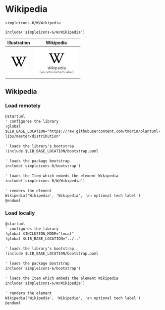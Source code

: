 # Wikipedia


```text
simpleicons-6/W/Wikipedia
```

```text
include('simpleicons-6/W/Wikipedia')
```



| Illustration | Wikipedia |
| :---: | :---: |
| ![illustration for Illustration](../../simpleicons-6/W/Wikipedia.png) | ![illustration for Wikipedia](../../simpleicons-6/W/Wikipedia.Local.png) |




## Wikipedia

### Load remotely
```plantuml
@startuml
' configures the library
!global $LIB_BASE_LOCATION="https://raw.githubusercontent.com/tmorin/plantuml-libs/master/distribution"

' loads the library's bootstrap
!include $LIB_BASE_LOCATION/bootstrap.puml

' loads the package bootstrap
include('simpleicons-6/bootstrap')

' loads the Item which embeds the element Wikipedia
include('simpleicons-6/W/Wikipedia')

' renders the element
Wikipedia('Wikipedia', 'Wikipedia', 'an optional tech label')
@enduml
```

### Load locally
```plantuml
@startuml
' configures the library
!global $INCLUSION_MODE="local"
!global $LIB_BASE_LOCATION="../.."

' loads the library's bootstrap
!include $LIB_BASE_LOCATION/bootstrap.puml

' loads the package bootstrap
include('simpleicons-6/bootstrap')

' loads the Item which embeds the element Wikipedia
include('simpleicons-6/W/Wikipedia')

' renders the element
Wikipedia('Wikipedia', 'Wikipedia', 'an optional tech label')
@enduml
```

